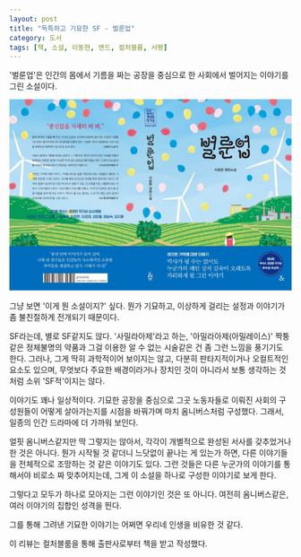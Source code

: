 ```yaml
---
layout: post
title: "독특하고 기묘한 SF - 벌룬업"
category: 도서
tags: [책, 소설, 이동현, 앤드, 컬처블룸, 서평]
---
```


'벌룬업'은
인간의 몸에서 기름을 짜는 공장을 중심으로 한 사회에서 벌어지는 이야기를 그린 소설이다.

![표지](/images/balloon-up-book-h480.jpg)

그냥 보면 '이게 뭔 소설이지?' 싶다.
뭔가 기묘하고, 이상하게 걸리는 설정과 이야기가 좀 불친절하게 전개되기 때문이다.

SF라는데, 별로 SF같지도 않다.
'사밀라아제'라고 하는, '아밀라아제(아밀레이스)' 짝퉁같은 정체불명의 약품과
그걸 이용한 알 수 없는 시술같은 건 좀 그런 느낌을 풍기기도 한다.
그러나, 그게 딱히 과학적이어 보이지는 않고,
다분히 판타지적이거나 오컬트적인 요소도 있으며,
무엇보다 주요한 배경이라거나 장치인 것이 아니라서
보통 생각하는 것처럼 소위 'SF적'이지는 않다.

이야기도 꽤나 일상적이다.
기묘한 공장을 중심으로 그곳 노동자들로 이뤄진 사회의 구성원들이 어떻게 살아가는지를
시점을 바꿔가며 마치 옴니버스처럼 구성했다.
그래서, 일종의 인간 드라마에 더 가까워 보인다.

얼핏 옴니버스같지만 딱 그렇지는 않아서,
각각이 개별적으로 완성된 서사를 갖추었거나 한 것은 아니다.
뭔가 시작될 것 같더니 느닷없이 끝나는 게 있는가 하면,
다른 이야기들을 전체적으로 조망하는 것 같은 이야기도 있다.
그런 것들은 다른 누군가의 이야기를 통해서야 비로소 짜 맞추어지는데,
그게 이 소설을 하나로 구성한 이야기로 보게 한다.

그렇다고 모두가 하나로 모아지는 그런 이야기인 것은 또 아니다.
여전히 옴니버스같은, 여러 이야기의 집합인 성격을 띈다.

그를 통해 그려낸 기묘한 이야기는
어쩌면 우리네 인생을 비유한 것 같다.



<div class="im im-info">
이 리뷰는 컬처블룸을 통해 출판사로부터 책을 받고 작성했다.
</div>

